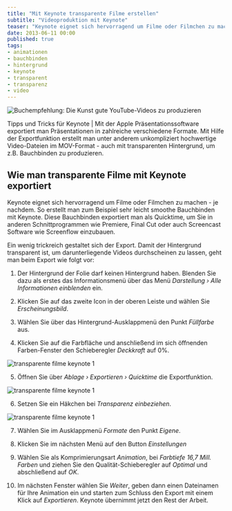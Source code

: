 ```yaml
---
title: "Mit Keynote transparente Filme erstellen"
subtitle: "Videoproduktion mit Keynote"
teaser: "Keynote eignet sich hervorragend um Filme oder Filmchen zu machen - je nachdem. So erstellt man zum Beispiel sehr leicht smoothe Bauchbinden mit Keynote."
date: 2013-06-11 00:00
published: true
tags: 
- animationen
- bauchbinden
- hintergrund
- keynote
- transparent
- transparenz
- video
---
```


<img src="videotechnik_cover_how_to_shoot_videos_that_doesnt_suck_stockman.png" alt="Buchempfehlung: Die Kunst gute YouTube-Videos zu produzieren" />

Tipps und Tricks für Keynote | Mit der Apple Präsentationssoftware exportiert man Präsentationen in zahlreiche verschiedene Formate. Mit Hilfe der Exportfunktion erstellt man unter anderem unkompliziert hochwertige Video-Dateien im MOV-Format - auch mit transparenten Hintergrund, um z.B. Bauchbinden zu produzieren.

## Wie man transparente Filme mit Keynote exportiert

Keynote eignet sich hervorragend um Filme oder Filmchen zu machen - je nachdem. So erstellt man zum Beispiel sehr leicht smoothe Bauchbinden mit Keynote. Diese Bauchbinden exportiert man als Quicktime, um Sie in anderen Schnittprogrammen wie Premiere, Final Cut oder auch Screencast Software wie Screenflow einzubauen.

Ein wenig trickreich gestaltet sich der Export. Damit der Hintergrund transparent ist, um darunterliegende Videos durchscheinen zu lassen, geht man beim Export wie folgt vor:

1. Der Hintergrund der Folie darf keinen Hintergrund haben. Blenden Sie dazu als erstes das Informationsmenü über das Menü *Darstellung › Alle Informationen einblenden* ein.

2. Klicken Sie auf das zweite Icon in der oberen Leiste und wählen Sie *Erscheinungsbild*.

3. Wählen Sie über das Hintergrund-Ausklappmenü den Punkt *Füllfarbe* aus.

4. Klicken Sie auf die Farbfläche und anschließend im sich öffnenden Farben-Fenster den Schieberegler *Deckkraft* auf 0%.

<img src="transparente-filme-keynote-1.png" alt="transparente filme keynote 1" />

5. Öffnen Sie über *Ablage › Exportieren › Quicktime* die Exportfunktion.

<img src="transparente-filme-keynote-2.png" alt="transparente filme keynote 1" />

6. Setzen Sie ein Häkchen bei *Transparenz einbeziehen*.

<img src="transparente-filme-keynote-3.png" alt="transparente filme keynote 1" />

7. Wählen Sie im Ausklappmenü *Formate* den Punkt *Eigene*.

8. Klicken Sie im nächsten Menü auf den Button *Einstellungen*

9. Wählen Sie als Komprimierungsart *Animation*, bei *Farbtiefe* *16,7 Mill. Farben* und ziehen Sie den Qualität-Schieberegler auf *Optimal* und abschließend auf *OK*.

10. Im nächsten Fenster wählen Sie *Weiter*, geben dann einen Dateinamen für Ihre Animation ein und starten zum Schluss den Export mit einem Klick auf *Exportieren*. Keynote übernimmt jetzt den Rest der Arbeit.